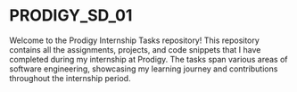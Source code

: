 # PRODIGY_SD_01
Welcome to the Prodigy Internship Tasks repository! This repository contains all the assignments, projects, and code snippets that I have completed during my internship at Prodigy. The tasks span various areas of software engineering, showcasing my learning journey and contributions throughout the internship period.
